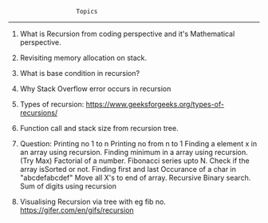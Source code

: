                        Topics
----------------------------------------------------------------
1. What is Recursion from coding perspective and it's Mathematical perspective.
2. Revisiting memory allocation on stack.
3. What is base condition in recursion? 
4. Why Stack Overflow error occurs in recursion
5. Types of recursion: https://www.geeksforgeeks.org/types-of-recursions/ 

6. Function call and stack size from recursion tree.

7. Question: Printing no 1 to n
             Printing no from n to 1
             Finding a element x in an array using recursion.
             Finding minimum in a array using recursion. (Try Max)
             Factorial of a number.
             Fibonacci series upto N.
             Check if the array  isSorted or not.
             Finding first and last Occurance of a char in "abcdefabcdef"
             Move all X's to end of array.
             Recursive Binary search.
             Sum of digits using recursion
8. Visualising Recursion via tree with eg fib no. 
https://gifer.com/en/gifs/recursion

